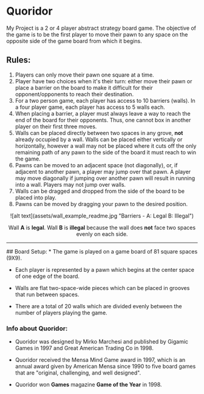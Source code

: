# Quoridor
My Project is a 2 or 4 player abstract strategy board game.
The objective  of the game is to be the first player to move their pawn to any space on the opposite side of the game board from which it begins.

## Rules:
1. Players can only move their pawn one square at a time.
2. Player have two choices when it's their turn: either move their pawn or place a barrier on the board to make it difficult for their opponent/opponents to reach their destination.
3. For a two person game, each player has access to 10 barriers (walls). In a four player game, each player has access to 5 walls each.
4. When placing a barrier, a player must always leave a way to reach the end of the board for their opponents. Thus, one cannot box in another player on their first three moves.
5. Walls can be placed directly between two spaces in any grove, **not** already occupied by a wall. Walls can be placed either vertically or horizontally, however a wall may not be placed where it cuts off the only remaining path of any pawn to the side of the board it must reach to win the game.
6. Pawns can be moved to an adjacent space (not diagonally), or, if adjacent to another pawn, a player may jump over that pawn. A player may move diagonally if jumping over another pawn will result in running into a wall. Players may not jump over walls.
7. Walls can be dragged and dropped from the side of the board to be placed into play.
8. Pawns can be moved by dragging your pawn to the desired position.



<div style='text-align:center'>
![alt text](assets/wall_example_readme.jpg "Barriers - A: Legal B: Illegal")


Wall **A** is **legal**. Wall **B** is **illegal** because the wall does **not** face two spaces evenly on each side.
***
<div style='text-align:left'>
## Board Setup:
* The game is played on a game board of 81 square spaces (9X9).

* Each player is represented by a pawn which begins at the center space of one edge of the board.

* Walls are flat two-space-wide pieces which can be placed in grooves that run between spaces.

* There are a total of 20 walls which are divided evenly between the number of players playing the game.

### Info about Quoridor:
* Quoridor was designed by Mirko Marchesi and published by Gigamic Games in 1997 and Great American Trading Co in 1998.

* Quoridor received the Mensa Mind Game award in 1997, which is an annual award given by American Mensa since 1990 to five board games that are "original, challenging, and well designed".

* Quoridor won **Games** magazine **Game of the Year** in 1998.
